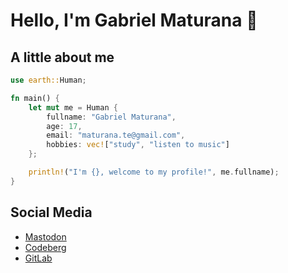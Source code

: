 # Hello, I'm Gabriel Maturana 👋

## A little about me

```rs
use earth::Human;

fn main() {
    let mut me = Human {
        fullname: "Gabriel Maturana",
        age: 17,
        email: "maturana.te@gmail.com",
        hobbies: vec!["study", "listen to music"]
    };

    println!("I'm {}, welcome to my profile!", me.fullname);
}

```

## Social Media

- [Mastodon](https://mstdn.social/@maturana)
- [Codeberg](https://codeberg.org/imMaturana)
- [GitLab](https://gitlab.com/imMaturana)
